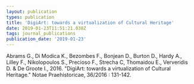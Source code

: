 ```yaml
---
layout: publication
types: publication
title: 'DigiArt: towards a virtualization of Cultural Heritage'
date: 2019-01-23T11:51:21.038Z
tags: journal_publications
publication_date: '2019-01-23'
---
```

Abrams G., Di Modica K., Bezombes F., Bonjean D., Burton D., Hardy A., Lilley F., Nikolopoulos S., Precioso F., Strecha C, Thomaidou E., Ververidis D. & De Groote I., 2016. "DigiArt: towards a virtualization of Cultural Heritage."  Notae Praehistoricae, 36/2016 : 131-142.
